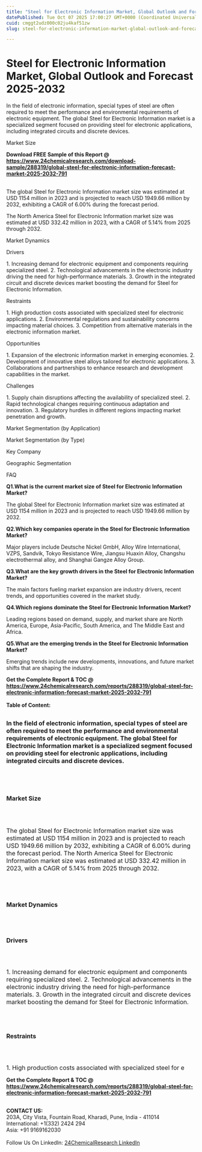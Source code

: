 ```yaml
---
title: "Steel for Electronic Information Market, Global Outlook and Forecast 2025-2032"
datePublished: Tue Oct 07 2025 17:00:27 GMT+0000 (Coordinated Universal Time)
cuid: cmggt2udz000c02ju4kaf51zw
slug: steel-for-electronic-information-market-global-outlook-and-forecast-2025-2032

---
```


# Steel for Electronic Information Market, Global Outlook and Forecast 2025-2032

<p>In the field of electronic information, special types of steel are often required to meet the performance and environmental requirements of electronic equipment. The global Steel for Electronic Information market is a specialized segment focused on providing steel for electronic applications, including integrated circuits and discrete devices.</p><p>
Market Size</p><p>
</p><div><b>Download FREE Sample of this Report @ 
            <a href="https://www.24chemicalresearch.com/download-sample/288319/global-steel-for-electronic-information-forecast-market-2025-2032-791">
            https://www.24chemicalresearch.com/download-sample/288319/global-steel-for-electronic-information-forecast-market-2025-2032-791</a></b></div><br><p>The global Steel for Electronic Information market size was estimated at USD 1154 million in 2023 and is projected to reach USD 1949.66 million by 2032, exhibiting a CAGR of 6.00% during the forecast period. </p><p>
</p><p>The North America Steel for Electronic Information market size was estimated at USD 332.42 million in 2023, with a CAGR of 5.14% from 2025 through 2032.</p><p>
Market Dynamics</p><p>
Drivers</p><p>
</p><p>1. Increasing demand for electronic equipment and components requiring specialized steel. 2. Technological advancements in the electronic industry driving the need for high-performance materials. 3. Growth in the integrated circuit and discrete devices market boosting the demand for Steel for Electronic Information.</p><p>
Restraints</p><p>
</p><p>1. High production costs associated with specialized steel for electronic applications. 2. Environmental regulations and sustainability concerns impacting material choices. 3. Competition from alternative materials in the electronic information market.</p><p>
Opportunities</p><p>
</p><p>1. Expansion of the electronic information market in emerging economies. 2. Development of innovative steel alloys tailored for electronic applications. 3. Collaborations and partnerships to enhance research and development capabilities in the market.</p><p>
Challenges</p><p>
</p><p>1. Supply chain disruptions affecting the availability of specialized steel. 2. Rapid technological changes requiring continuous adaptation and innovation. 3. Regulatory hurdles in different regions impacting market penetration and growth.</p><p>
Market Segmentation (by Application)</p><p>
</p><p>
Market Segmentation (by Type)</p><p>
</p><p>
Key Company</p><p>
</p><p>
Geographic Segmentation</p><p>
</p><p>
FAQ </p><p>
<strong>Q1.What is the current market size of Steel for Electronic Information Market?</strong></p><p>
The global Steel for Electronic Information market size was estimated at USD 1154 million in 2023 and is projected to reach USD 1949.66 million by 2032.</p><p>
</p><p>
<strong>Q2.Which key companies operate in the Steel for Electronic Information Market?</strong></p><p>
Major players include Deutsche Nickel GmbH, Alloy Wire International, VZPS, Sandvik, Tokyo Resistance Wire, Jiangsu Huaxin Alloy, Changshu electrothermal alloy, and Shanghai Gangze Alloy Group.</p><p>
</p><p>
<strong>Q3.What are the key growth drivers in the Steel for Electronic Information Market?</strong></p><p>
The main factors fueling market expansion are industry drivers, recent trends, and opportunities covered in the market study.</p><p>
</p><p>
<strong>Q4.Which regions dominate the Steel for Electronic Information Market?</strong></p><p>
Leading regions based on demand, supply, and market share are North America, Europe, Asia-Pacific, South America, and The Middle East and Africa.</p><p>
</p><p>
<strong>Q5.What are the emerging trends in the Steel for Electronic Information Market?</strong></p><p>
Emerging trends include new developments, innovations, and future market shifts that are shaping the industry.
</p>

<div><b>Get the Complete Report & TOC @ 
            <a href="https://www.24chemicalresearch.com/reports/288319/global-steel-for-electronic-information-forecast-market-2025-2032-791">
            https://www.24chemicalresearch.com/reports/288319/global-steel-for-electronic-information-forecast-market-2025-2032-791</a></b></div><br>
            <b>Table of Content:</b><p><h2><span style="font-size:16px">In the field of electronic information, special types of steel are often required to meet the performance and environmental requirements of electronic equipment. The global Steel for Electronic Information market is a specialized segment focused on providing steel for electronic applications, including integrated circuits and discrete devices.</span></h2><br />
<br />
<h2><span style="font-size:16px">Market Size</span></h2><br />
<br />
<p><span style="font-size:16px">The global Steel for Electronic Information market size was estimated at USD 1154 million in 2023 and is projected to reach USD 1949.66 million by 2032, exhibiting a CAGR of 6.00% during the forecast period. The North America Steel for Electronic Information market size was estimated at USD 332.42 million in 2023, with a CAGR of 5.14% from 2025 through 2032.</span></p><br />
<br />
<h2><span style="font-size:16px">Market Dynamics</span></h2><br />
<br />
<h3><span style="font-size:16px">Drivers</span></h3><br />
<br />
<p><span style="font-size:16px">1. Increasing demand for electronic equipment and components requiring specialized steel. 2. Technological advancements in the electronic industry driving the need for high-performance materials. 3. Growth in the integrated circuit and discrete devices market boosting the demand for Steel for Electronic Information.</span></p><br />
<br />
<h3><span style="font-size:16px">Restraints</span></h3><br />
<br />
<p><span style="font-size:16px">1. High production costs associated with specialized steel for e</p>

<div><b>Get the Complete Report & TOC @ 
            <a href="https://www.24chemicalresearch.com/reports/288319/global-steel-for-electronic-information-forecast-market-2025-2032-791">
            https://www.24chemicalresearch.com/reports/288319/global-steel-for-electronic-information-forecast-market-2025-2032-791</a></b></div><br>

<b>CONTACT US:</b><br>
            203A, City Vista, Fountain Road, Kharadi, Pune, India - 411014<br>
            International: +1(332) 2424 294<br>
            Asia: +91 9169162030 <br><br>
            Follow Us On LinkedIn: <a href="https://www.linkedin.com/company/24chemicalresearch/">24ChemicalResearch LinkedIn</a>